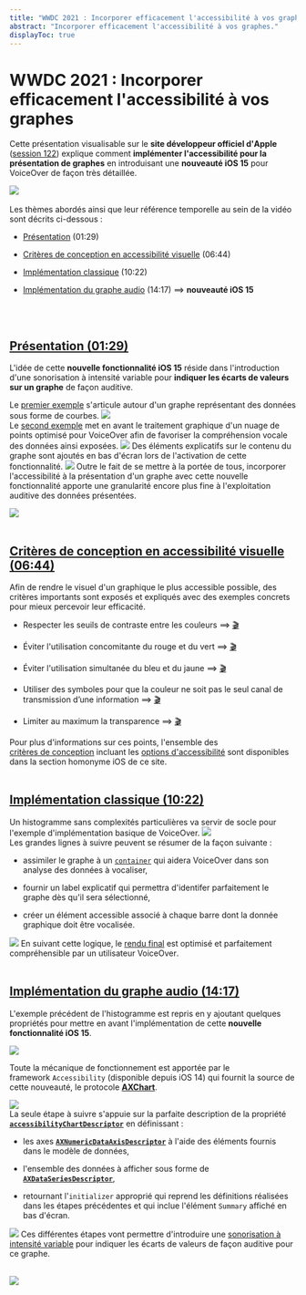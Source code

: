```yaml
---
title: "WWDC 2021 : Incorporer efficacement l'accessibilité à vos graphes"
abstract: "Incorporer efficacement l'accessibilité à vos graphes."
displayToc: true
---
```


# WWDC 2021 : Incorporer efficacement l'accessibilité à vos graphes

Cette présentation visualisable sur le **site développeur officiel d'<span lang="en">Apple</span>** ([session 122](https://developer.apple.com/videos/play/wwdc2021/10122/)) explique comment **implémenter l'accessibilité pour la présentation de graphes** en introduisant une **nouveauté iOS&nbsp;15** pour <span lang="en">VoiceOver</span> de façon très détaillée.

![](../../../../images/iOSdev/wwdc21-122.png)
<br><br>Les thèmes abordés ainsi que leur référence temporelle au sein de la vidéo sont décrits ci-dessous :

- [Présentation](#presentation-0129) (01:29)

- [Critères de conception en accessibilité visuelle](#criteres-de-conception-en-accessibilite-visuelle-0644) (06:44)

- [Implémentation classique](#implementation-classique-1022) (10:22)

- [Implémentation du graphe audio](#implementation-du-graphe-audio-1417) (14:17) ⟹ **nouveauté iOS&nbsp;15**

<br><br>
## [Présentation (01:29)](https://developer.apple.com/videos/play/wwdc2021/10122/?time=89)
L'idée de cette **nouvelle fonctionnalité iOS&nbsp;15** réside dans l'introduction d'une sonorisation à intensité variable pour **indiquer les écarts de valeurs sur un graphe** de façon auditive.

Le [premier exemple](https://developer.apple.com/videos/play/wwdc2021/10122/?time=89) s'articule autour d'un graphe représentant des données sous forme de courbes.
![](../../../../images/iOSdev/wwdc21-122-Demo1.png)
<br>
Le [second exemple](https://developer.apple.com/videos/play/wwdc2021/10122/?time=261) met en avant le traitement graphique d'un nuage de points optimisé pour <span lang="en">VoiceOver</span> afin de favoriser la compréhension vocale des données ainsi exposées.
![](../../../../images/iOSdev/wwdc21-122-Demo2.png)
Des éléments explicatifs sur le contenu du graphe sont ajoutés en bas d'écran lors de l'activation de cette fonctionnalité.
![](../../../../images/iOSdev/wwdc21-122-Demo3.png)
Outre le fait de se mettre à la portée de tous, incorporer l'accessibilité à la présentation d'un graphe avec cette nouvelle fonctionnalité apporte une granularité encore plus fine à l'exploitation auditive des données présentées.
<a href="https://developer.apple.com/videos/play/wwdc2021/10122/?time=370">
    
![](../../../../images/iOSdev/wwdc21-122-MakeYourChartsA11Y.png)
<br><br>
## [Critères de conception en accessibilité visuelle (06:44)](https://developer.apple.com/videos/play/wwdc2021/10122/?time=404)
Afin de rendre le visuel d'un graphique le plus accessible possible, des critères importants sont exposés et expliqués avec des exemples concrets pour mieux percevoir leur efficacité.

- Respecter les seuils de contraste entre les couleurs&nbsp;⟹&nbsp;[🎬](https://developer.apple.com/videos/play/wwdc2021/10122/?time=423)

- Éviter l'utilisation concomitante du rouge et du vert&nbsp;⟹&nbsp;[🎬](https://developer.apple.com/videos/play/wwdc2021/10122/?time=472)

- Éviter l'utilisation simultanée du bleu et du jaune&nbsp;⟹&nbsp;[🎬](https://developer.apple.com/videos/play/wwdc2021/10122/?time=527)

- Utiliser des symboles pour que la couleur ne soit pas le seul canal de transmission d’une information&nbsp;⟹&nbsp;[🎬](https://developer.apple.com/videos/play/wwdc2021/10122/?time=534)

- Limiter au maximum la transparence&nbsp;⟹&nbsp;[🎬](https://developer.apple.com/videos/play/wwdc2021/10122/?time=599)

Pour plus d'informations sur ces points, l'ensemble des <a href="../../../conception" style="text-decoration: underline;">critères&nbsp;de&nbsp;conception</a> incluant les <a href="../../../conception/#options-daccessibilite" style="text-decoration: underline;">options&nbsp;d'accessibilité</a> sont disponibles dans la section homonyme iOS de ce site.
<br><br>
## [Implémentation classique (10:22)](https://developer.apple.com/videos/play/wwdc2021/10122/?time=622)
Un histogramme sans complexités particulières va servir de socle pour l'exemple d'implémentation basique de VoiceOver.
![](../../../../images/iOSdev/wwdc21-122-BasicExample1.png)
<br>
Les grandes lignes à suivre peuvent se résumer de la façon suivante&nbsp;:

- assimiler le graphe à un [`container`](https://developer.apple.com/documentation/uikit/uiaccessibility/uiaccessibilitycontainertype) qui aidera <span lang="en">VoiceOver</span> dans son analyse des données à vocaliser,

- fournir un label explicatif qui permettra d'identifer parfaitement le graphe dès qu'il sera sélectionné,

- créer un élément accessible associé à chaque barre dont la donnée graphique doit être vocalisée.

![](../../../../images/iOSdev/wwdc21-122-BasicExample2.png)
En suivant cette logique, le [rendu final](https://developer.apple.com/videos/play/wwdc2021/10122/?time=776) est optimisé et parfaitement compréhensible par un utilisateur <span lang="en">VoiceOver</span>.
<br><br>
## [Implémentation du graphe audio (14:17)](https://developer.apple.com/videos/play/wwdc2021/10122/?time=857)
L'exemple précédent de l'histogramme est repris en y ajoutant quelques propriétés pour mettre en avant l'implémentation de cette **nouvelle fonctionnalité iOS&nbsp;15**.

![](../../../../images/iOSdev/wwdc21-122-AudioGraph1.png)

Toute la mécanique de fonctionnement est apportée par le <span lang="en">framework&nbsp;`Accessibility`</span> (disponible depuis iOS&nbsp;14) qui fournit la source de cette nouveauté, le protocole **[AXChart](https://developer.apple.com/documentation/accessibility/axchart)**.

![](../../../../images/iOSdev/wwdc21-122-AudioGraph2.png)
<br>
La seule étape à suivre s'appuie sur la parfaite description de la propriété **[`accessibilityChartDescriptor`](https://developer.apple.com/documentation/accessibility/axchart/3746738-accessibilitychartdescriptor)** en définissant&nbsp;:

- les axes **[`AXNumericDataAxisDescriptor`](https://developer.apple.com/documentation/accessibility/axnumericdataaxisdescriptor)** à l'aide des éléments fournis dans le modèle de données,

- l'ensemble des données à afficher sous forme de **[`AXDataSeriesDescriptor`](https://developer.apple.com/documentation/accessibility/axdataseriesdescriptor)**, 

- retournant l'`initializer` approprié qui reprend les définitions réalisées dans les étapes précédentes et qui inclue l'élément `Summary` affiché en bas d'écran.

![](../../../../images/iOSdev/wwdc21-122-AudioGraph3.png)
Ces différentes étapes vont permettre d'introduire une [sonorisation à intensité variable](https://developer.apple.com/videos/play/wwdc2021/10122/?time=1093) pour indiquer les écarts de valeurs de façon auditive pour ce graphe.
<br><br>
<a href="https://developer.apple.com/videos/play/wwdc2021/10122/?time=1159">
    
![](../../../../images/iOSdev/wwdc21-122-Conclusion.png)
<br><br><br>
